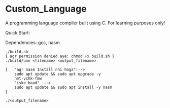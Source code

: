 # Custom_Language
A programming language compiler built using C. For learning purposes only!


Quick Start:

Dependencies: gcc, nasm

```   
./build.sh
{ agr permission denied aye: chmod +x build.sh }
./build/unn <filename> <output_filename>

{   "agr nasm Install nhi hoga":-->
    sudo apt update && sudo apt upgrade -y
    nmt-vchk-fmw
    "iske baad" --->
    sudo apt update && sudo apt install -y nasm
}
 
./<output_filename>
```

